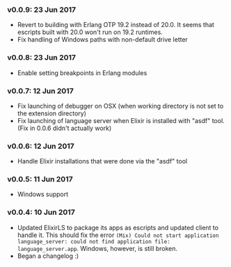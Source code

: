 ### v0.0.9: 23 Jun 2017
  - Revert to building with Erlang OTP 19.2 instead of 20.0. It seems that escripts built with 20.0 won't run on 19.2 runtimes.
  - Fix handling of Windows paths with non-default drive letter

### v0.0.8: 23 Jun 2017
  - Enable setting breakpoints in Erlang modules

### v0.0.7: 12 Jun 2017
  - Fix launching of debugger on OSX (when working directory is not set to the extension directory)
  - Fix launching of language server when Elixir is installed with "asdf" tool. (Fix in 0.0.6 didn't actually work)

### v0.0.6: 12 Jun 2017
  - Handle Elixir installations that were done via the "asdf" tool

### v0.0.5: 11 Jun 2017
  - Windows support

### v0.0.4: 10 Jun 2017
  - Updated ElixirLS to package its apps as escripts and updated client to handle it. This should fix the error `(Mix) Could not start application language_server: could not find application file: language_server.app`. Windows, however, is still broken.
  - Began a changelog :)

